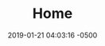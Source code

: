 ---
layout: home
title: Home
slug: home
categories: home
status: draft
languages: en
currency: dollars
description: Shelter for People of the Forest in transit
date: 2019-01-21 04:03:16 -0500
permalink: /en/
---